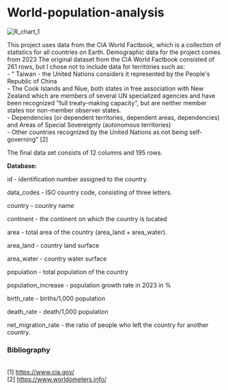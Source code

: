 # World-population-analysis
![R_chart_1](https://github.com/Aurixmaro/World-population-analysis/assets/143027570/76423acf-08fe-46fe-9384-ee188e9e6e40)

This project uses data from the CIA World Factbook, which is a collection of statistics for all countries on Earth. Demographic data for the project comes from 2023
The original dataset from the CIA World Factbook consisted of 261 rows, but I chose not to include data for territories such as:
<br> - " Taiwan - the United Nations considers it represented by the People's Republic of China
<br> - The Cook Islands and Niue, both states in free association with New Zealand which are members of several UN specialized agencies and have been recognized "full treaty-making capacity", but are neither member states nor non-member observer states.
<br> - Dependencies (or dependent territories, dependent areas, dependencies) and Areas of Special Sovereignty (autonomous territories)
<br> - Other countries recognized by the United Nations as not being self-governing" [2]

The final data set consists of 12 columns and 195 rows.

**Database:**

id - identification number assigned to the country.

data_codes - ISO country code, consisting of three letters.

country - country name

continent - the continent on which the country is located

area - total area of the country (area_land + area_water).

area_land - country land surface

area_water - country water surface

population - total population of the country

population_increase - population growth rate in 2023 in %

birth_rate - births/1,000 population

death_rate - death/1,000 population

net_migration_rate - the ratio of people who left the country for another country.

### Bibliography
<br>[1] https://www.cia.gov/
<br>[2] https://www.worldometers.info/
